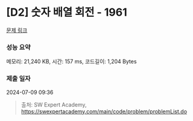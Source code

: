 # [D2] 숫자 배열 회전 - 1961 

[문제 링크](https://swexpertacademy.com/main/code/problem/problemDetail.do?contestProbId=AV5Pq-OKAVYDFAUq) 

### 성능 요약

메모리: 21,240 KB, 시간: 157 ms, 코드길이: 1,204 Bytes

### 제출 일자

2024-07-09 09:36



> 출처: SW Expert Academy, https://swexpertacademy.com/main/code/problem/problemList.do
